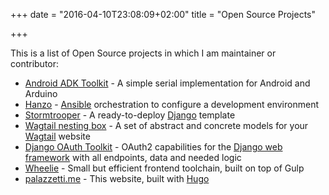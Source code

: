 +++
date = "2016-04-10T23:08:09+02:00"
title = "Open Source Projects"

+++

This is a list of Open Source projects in which I am maintainer or contributor:

* [Android ADK Toolkit][1] - A simple serial implementation for Android and Arduino
* [Hanzo][2] - [Ansible][12] orchestration to configure a development environment
* [Stormtrooper][4] - A ready-to-deploy [Django][10] template
* [Wagtail nesting box][5] - A set of abstract and concrete models for your [Wagtail][11] website
* [Django OAuth Toolkit][6] - OAuth2 capabilities for the [Django web framework][10] with all endpoints,
  data and needed logic
* [Wheelie][3] - Small but efficient frontend toolchain, built on top of Gulp
* [palazzetti.me][8] - This website, built with [Hugo][9]

[1]: https://github.com/palazzem/adk-toolkit
[2]: https://github.com/palazzem/hanzo
[4]: https://github.com/palazzem/stormtrooper
[5]: https://github.com/palazzem/wagtail-nesting-box
[8]: https://github.com/palazzem/palazzetti.me
[3]: https://github.com/wheelie/wheelie
[6]: https://github.com/evonove/django-oauth-toolkit
[9]: https://gohugo.io/
[10]: https://www.djangoproject.com/
[11]: https://wagtail.io/
[12]: https://www.ansible.com/
